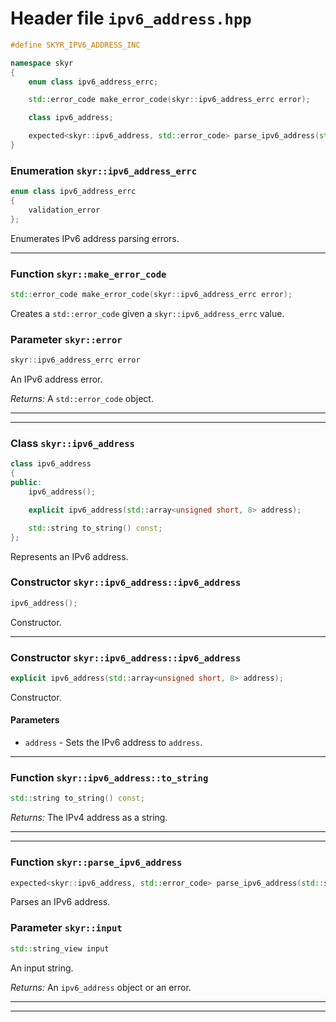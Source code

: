 # Header file `ipv6_address.hpp`

``` cpp
#define SKYR_IPV6_ADDRESS_INC

namespace skyr
{
    enum class ipv6_address_errc;

    std::error_code make_error_code(skyr::ipv6_address_errc error);

    class ipv6_address;

    expected<skyr::ipv6_address, std::error_code> parse_ipv6_address(std::string_view input);
}
```

### Enumeration `skyr::ipv6_address_errc`

``` cpp
enum class ipv6_address_errc
{
    validation_error
};
```

Enumerates IPv6 address parsing errors.

-----

### Function `skyr::make_error_code`

``` cpp
std::error_code make_error_code(skyr::ipv6_address_errc error);
```

Creates a `std::error_code` given a `skyr::ipv6_address_errc` value.

### Parameter `skyr::error`

``` cpp
skyr::ipv6_address_errc error
```

An IPv6 address error.

*Returns:* A `std::error_code` object.

-----

-----

### Class `skyr::ipv6_address`

``` cpp
class ipv6_address
{
public:
    ipv6_address();

    explicit ipv6_address(std::array<unsigned short, 8> address);

    std::string to_string() const;
};
```

Represents an IPv6 address.

### Constructor `skyr::ipv6_address::ipv6_address`

``` cpp
ipv6_address();
```

Constructor.

-----

### Constructor `skyr::ipv6_address::ipv6_address`

``` cpp
explicit ipv6_address(std::array<unsigned short, 8> address);
```

Constructor.

#### Parameters

  - `address` - Sets the IPv6 address to `address`.

-----

### Function `skyr::ipv6_address::to_string`

``` cpp
std::string to_string() const;
```

*Returns:* The IPv4 address as a string.

-----

-----

### Function `skyr::parse_ipv6_address`

``` cpp
expected<skyr::ipv6_address, std::error_code> parse_ipv6_address(std::string_view input);
```

Parses an IPv6 address.

### Parameter `skyr::input`

``` cpp
std::string_view input
```

An input string.

*Returns:* An `ipv6_address` object or an error.

-----

-----
